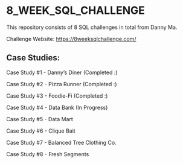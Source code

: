# 8_WEEK_SQL_CHALLENGE

This repository consists of 8 SQL challenges in total from Danny Ma.

Challenge Website:
https://8weeksqlchallenge.com/


## Case Studies:

Case Study #1 - Danny’s Diner (Completed :)

Case Study #2 - Pizza Runner (Completed :)

Case Study #3 - Foodie-Fi (Completed :)

Case Study #4 - Data Bank (In Progress)

Case Study #5 - Data Mart

Case Study #6 - Clique Bait

Case Study #7 - Balanced Tree Clothing Co.

Case Study #8 - Fresh Segments


